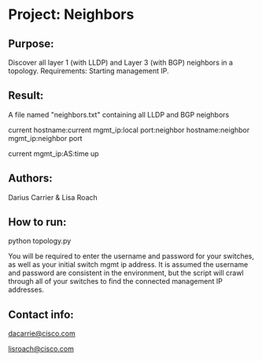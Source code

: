 Project: Neighbors
=======
Purpose:
-------
Discover all layer 1 (with LLDP) and Layer 3 (with BGP) neighbors in a topology.
Requirements: Starting management IP. 


Result:
---------
A file named "neighbors.txt" containing all LLDP and BGP neighbors

<LLDP>

current hostname:current mgmt_ip:local port:neighbor hostname:neighbor mgmt_ip:neighbor port

<BGP>

current mgmt_ip:AS:time up


Authors: 
--------
Darius Carrier & Lisa Roach


How to run: 
---------
python topology.py

You will be required to enter the username and password for your switches, as well as your initial switch mgmt ip address. 
It is assumed the username and password are consistent in the environment, but the script will crawl through all of your switches to find the connected management IP addresses. 

Contact info: 
----------
dacarrie@cisco.com

lisroach@cisco.com
